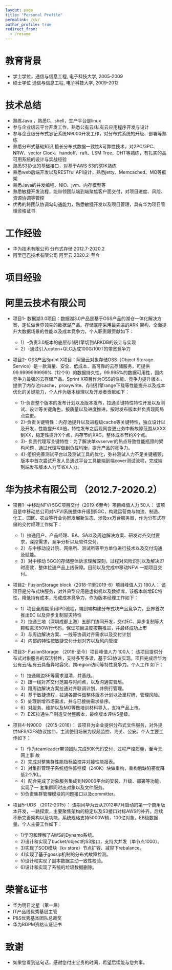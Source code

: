 ```yaml
---
layout: page
title: "Personal Profile"
permalink: /cv/
author_profile: true
redirect_from:
  - /resume
---
```



教育背景
======
* 学士学位，通信与信息工程, 电子科技大学, 2005-2009
* 硕士学位  通信与信息工程, 电子科技大学, 2009-2012

技术总结
======

* 熟练Java ，熟悉C、shell，生产平台是linux
* 参与企业级云平台开发工作，熟悉公有云/私有云应用程序开发与设计
* 参与企业级分布式忘记系统N9000开发工作，对分布式系统的升级、部署等熟练
* 熟悉分布式基础知识,擅长分布式数据一致性&可靠性技术，对2PC/3PC、NRW、vector Clock、handoff、raft、LSM Tree、DHT等熟练，有扎实的高可用系统的设计与实战经验
* 熟悉S3协议的基础接口，对基于AWS S3的SDK熟练
* 熟悉web后端开发以及RESTful API设计，熟悉jetty、Memcached、MQ等框架
* 熟悉Java的并发编程、NIO、jvm、内存模型等
* 熟悉敏捷开发流程，能带领团队端到端聚焦客户面交付，对项目进度、风险、资源协调等管控
* 优秀的跨团队协调勾勾通能力，熟悉敏捷开发以及项目管理，具有华为项目管理资格证书

工作经验
======

* 华为技术有限公司       分布式存储  2012.7-2020.2
* 阿里巴巴技术有限公司   阿里云      2020.2-至今

项目经验
====== 

阿里云技术有限公司
======

* 项目1- 数据湖3.0项目：数据湖3.0产品是基于OSS产品的湖仓一体化解决方案，定位做世界领先的数据湖产品。存储底座采用最先进的ARK 架构，全面提升大数据场景的性能以及成本竞争力，个人职责跟贡献如下：

   * 1）-负责3.0版本的底层存储引擎切到ARKDB的设计与实现
   * 2）-通过引入opten+QLC达成100G/100T的带宽竞争力

* 项目2- OSS产品Sprint X项目：阿里云对象存储OSS（Object Storage Service）是一款海量、安全、低成本、高可靠的云存储服务，可提供99.9999999999%（12个9）的数据持久性，99.995%的数据可用性，国内竞争力最强的云存储产品。Sprint X项目作为OSS的性能、竞争力提升版本，提供了内存池/cache，proxywrite、存储引擎range下载等性能提升以及成本优化的关键能力，个人作为版本经理以及开发者贡献如下：

   * 1)-负责整个版本的发布计划以及版本发布，拉通关键特性特性开发以及测试、设计等关键角色，按质量以及进度推进，按时发布版本并负责现网局点变更。
   * 2)-负责关键特性：内存池提升以及进程级cache等关键特性，独立设计以及开发，性能提升XX倍，特性发布之后现网变更业务中断故障范围从XXX到XX，稳定性提升X个点，内存节约XXG，整体成本节约X个点。
   * 3)- 负责代理写关键特性：为了解决单kvserver的热点导致性能瓶颈的架构问题，通过代理写做到负载均衡，提升产品的竞争力。
   * 4)-组织完善测试平台以及测试工具的优化，弥补测试人力不足关键瓶颈，版本中首次尝试开发人员通过平台工具能端到端cover测试流程，完成端到端发布版本人力节省X人力。

华为技术有限公司 （2012.7-2020.2）
======
* 项目1- 中移动NFVI 5GC项目交付（2019-6至今）项目峰值人力  50人：
该项目是中移动总公司对NFVI系统整体升级到5GC，构建运营商与物流、制造、化工、园区、农业等行业协同发展新生态，涉及xx万台服务器，作为分布式存储的交付经理工作如下：
    * 1）拉通用户、产品经理、BA、SA以及周边解决方案、研发对齐交付要求，深挖需求，竞争分析以及软件交付。
    * 2）与中移动设计院、网络所、测试所等甲方单位进行技术以及交付沟通及赋能。
    * 3）对中移动 5GC的存储整体诉求理解深刻，过程对风险识别以及解决即时高效，整体拉通产品上线保障。目前以及完成中移动NFVI 一期项目交付。


* 项目2- FusionStorage block（2018-11至2019-6）项目峰值人力  180人：
该项目是分布式块服务，对外典型应用是虚拟机以及数据库，该版本新增EC特性，降低持有成本，形成成本竞争力，作为版本经理工作如下：
   * 1）项目全周期采用IPD流程，端到端构建分布式块产品竞争力，业界首次推出EC
以及异步复制容灾特性
   * 2）拉通三地（深圳成都上海）五部门协同开发，交付EC、异步复制等大颗粒需求50W行代码，保证项目进度按期推进，并最终成功上市
   * 3）与周边解决方案、一线等协调对齐需求以及交付计划
   * 4）内部的特性按敏捷交付计划对齐以及风向管控
    

* 项目3- FusionStorage （2016-至今）项目峰值人力  100人：
该项目提供分布式对象服务的双活特性，支持多写多读，基于S3协议实现。项目完成后华为公有云/私有云具备异地容灾、跨region访问等特性竞争力。个人工作 如下：
   * 1）拉通周边SE等需求澄清，并基线。
   * 2）跟一线对齐交付范围与时间点，以及沟通实验局。
   * 3）跟周边解决方案拉通对齐联调计划，并例行管理。
   * 4）基于敏捷流程，拉通各部件做整体版本计划以及里程碑，管理风险。
   * 5）处理新增市场需求，并与已接纳需求排序。
   * 6）对服务、维护以及MO等做培训材料导入，支持产品上市。
   * 7）E2E拉通生产制造交付整版本，最终版本评估5星级。

* 项目4-N9000 （2015-2016）：
该项目为企业提供分布式文件服务，对外提供NFS/CIFS协议接口，主流使用场景为视频监控、海关、公安。个人主要工作如下：
   * 1）作为teamleader带领团队完成50K代码交付，过程严控质量，至今无网上事
故
   * 2）完成对整集群性能指标监控并对接性能报表。
   * 3）对集群管理子系统组件监控模（240K）块做重构，重构后缺陷密度降低2个/KL。
   * 4）配合完成了对象服务集成到N9000平台的安装、升级、部署等功能，实现了一
套集群同时出对象以及文件服务。
   * 5)负责集群管理模块的问题接口以及committer。


* 项目5-UDS （2012-2015）：
该期间华为云从2012年7月启动的第一个商用版本开发，一路探索，主要聚焦架构的稳定以及S3接口对标AWS的补齐。后续不断完善架构以及功能，系统规格支持5000W桶，100亿对象，EB级数据量。个人主要工作如下：
   * 1)学习和理解了AWS的Dynamo系统。
   * 2)设计和实现了bucket/object的S3接口，支持大并发（单节点1000）。
   * 3)实现了SOD模块（kv store）节点扩容、减容下rebalance。
   * 4)实现了基于gossip机制的分布式故障检测。
   * 5)设计和实现了副本数据主动一致性校验。
   * 6)设计和实现了系统的垃圾数据删除。


荣誉&证书
======

* 华为明日之星（第一届）
* IT产品线优秀基层主管
* P&S优秀基本团队总裁奖
* 华为RDPM资格认证证书

致谢
======

* 如果您看到这句话，感谢您付出宝贵的时间，希望后续能与您共事。

